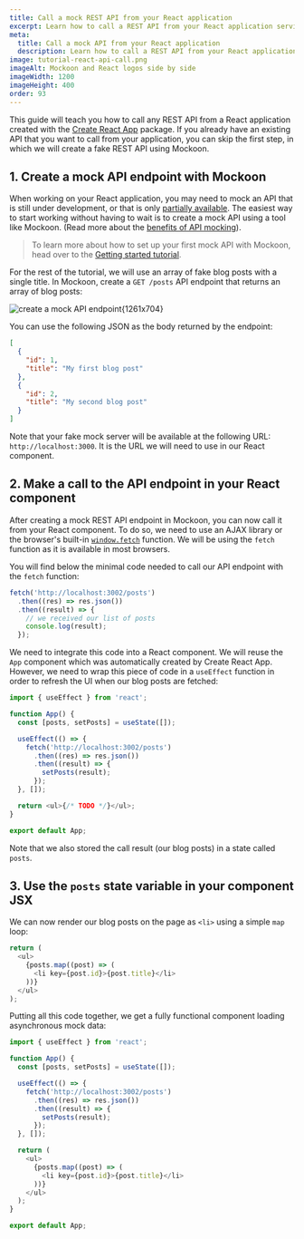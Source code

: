 ```yaml
---
title: Call a mock REST API from your React application
excerpt: Learn how to call a REST API from your React application service and mock it using Mockoon API mocking tools
meta:
  title: Call a mock API from your React application
  description: Learn how to call a REST API from your React application service and mock it using Mockoon API mocking tools
image: tutorial-react-api-call.png
imageAlt: Mockoon and React logos side by side
imageWidth: 1200
imageHeight: 400
order: 93
---
```


This guide will teach you how to call any REST API from a React application created with the [Create React App](https://react.dev/learn/start-a-new-react-project#create-react-app) package. If you already have an existing API that you want to call from your application, you can skip the first step, in which we will create a fake REST API using Mockoon.

## 1. Create a mock API endpoint with Mockoon

When working on your React application, you may need to mock an API that is still under development, or that is only [partially available](docs:proxy-mode). The easiest way to start working without having to wait is to create a mock API using a tool like Mockoon. (Read more about the [benefits of API mocking](/use-cases/)).

> To learn more about how to set up your first mock API with Mockoon, head over to the [Getting started tutorial](tutorials:getting-started).

For the rest of the tutorial, we will use an array of fake blog posts with a single title. In Mockoon, create a `GET /posts` API endpoint that returns an array of blog posts:

![create a mock API endpoint{1261x704}](/images/tutorials/blog-posts-mock-endpoint.png)

You can use the following JSON as the body returned by the endpoint:

```json
[
  {
    "id": 1,
    "title": "My first blog post"
  },
  {
    "id": 2,
    "title": "My second blog post"
  }
]
```

Note that your fake mock server will be available at the following URL: `http://localhost:3000`. It is the URL we will need to use in our React component.

## 2. Make a call to the API endpoint in your React component

After creating a mock REST API endpoint in Mockoon, you can now call it from your React component.
To do so, we need to use an AJAX library or the browser's built-in [`window.fetch`](https://developer.mozilla.org/en-US/docs/Web/API/Fetch_API) function. We will be using the `fetch` function as it is available in most browsers.

You will find below the minimal code needed to call our API endpoint with the `fetch` function:

```javascript
fetch('http://localhost:3002/posts')
  .then((res) => res.json())
  .then((result) => {
    // we received our list of posts
    console.log(result);
  });
```

We need to integrate this code into a React component. We will reuse the `App` component which was automatically created by Create React App. However, we need to wrap this piece of code in a `useEffect` function in order to refresh the UI when our blog posts are fetched:

```javascript
import { useEffect } from 'react';

function App() {
  const [posts, setPosts] = useState([]);

  useEffect(() => {
    fetch('http://localhost:3002/posts')
      .then((res) => res.json())
      .then((result) => {
        setPosts(result);
      });
  }, []);

  return <ul>{/* TODO */}</ul>;
}

export default App;
```

Note that we also stored the call result (our blog posts) in a state called `posts`.

## 3. Use the `posts` state variable in your component JSX

We can now render our blog posts on the page as `<li>` using a simple `map` loop:

```javascript
return (
  <ul>
    {posts.map((post) => (
      <li key={post.id}>{post.title}</li>
    ))}
  </ul>
);
```

Putting all this code together, we get a fully functional component loading asynchronous mock data:

```javascript
import { useEffect } from 'react';

function App() {
  const [posts, setPosts] = useState([]);

  useEffect(() => {
    fetch('http://localhost:3002/posts')
      .then((res) => res.json())
      .then((result) => {
        setPosts(result);
      });
  }, []);

  return (
    <ul>
      {posts.map((post) => (
        <li key={post.id}>{post.title}</li>
      ))}
    </ul>
  );
}

export default App;
```
